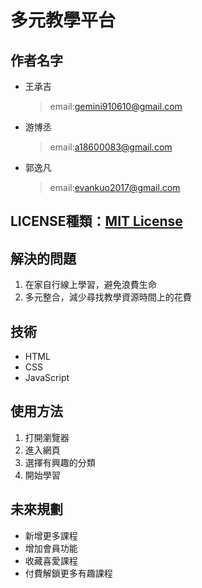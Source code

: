 # 多元教學平台
## 作者名字
- 王承吉
  > email:gemini910610@gmail.com
- 游博丞
  > email:a18600083@gmail.com
- 郭逸凡
  > email:evankuo2017@gmail.com
 
 ## LICENSE種類：[MIT License](https://github.com/leoyu0607/hack/blob/main/LICENSE)
 
 ## 解決的問題
 1. 在家自行線上學習，避免浪費生命
 2. 多元整合，減少尋找教學資源時間上的花費
 
 ## 技術
 - HTML
 - CSS
 - JavaScript
 
 ## 使用方法
 1. 打開瀏覽器
 2. 進入網頁
 3. 選擇有興趣的分類
 4. 開始學習
 
 ## 未來規劃
 - 新增更多課程
 - 增加會員功能
  - 收藏喜愛課程
 - 付費解鎖更多有趣課程
